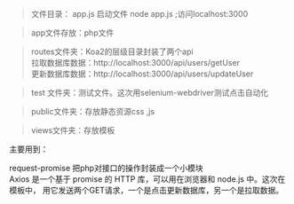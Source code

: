 >文件目录：
>app.js 启动文件  node app.js ;访问localhost:3000  

>app文件存放：php文件  

>routes文件夹：Koa2的层级目录封装了两个api  
拉取数据库数据：http://localhost:3000/api/users/getUser  
更新数据库数据：http://localhost:3000/api/users/updateUser  

>test 文件夹：测试文件。这次用selenium-webdriver测试点击自动化  

>public文件夹：存放静态资源css ,js  

>views文件夹：存放模板

主要用到：  

request-promise 把php对接口的操作封装成一个小模块  
Axios 是一个基于 promise 的 HTTP 库，可以用在浏览器和 node.js 中。这次在模板中， 用它发送两个GET请求，一个是点击更新数据库，另一个是拉取数据。

